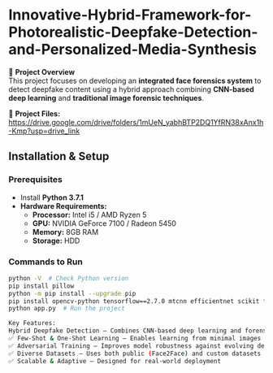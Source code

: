 # Innovative-Hybrid-Framework-for-Photorealistic-Deepfake-Detection-and-Personalized-Media-Synthesis

🚀 **Project Overview**  
This project focuses on developing an **integrated face forensics system** to detect deepfake content using a hybrid approach combining **CNN-based deep learning** and **traditional image forensic techniques**.  

🔗 **Project Files:** https://drive.google.com/drive/folders/1mUeN_yabhBTP2DQ1YfRN38xAnx1h-Kmp?usp=drive_link
## **Installation & Setup**  

### **Prerequisites**  
- Install **Python 3.7.1**  
- **Hardware Requirements:**  
  - **Processor:** Intel i5 / AMD Ryzen 5  
  - **GPU:** NVIDIA GeForce 7100 / Radeon 5450  
  - **Memory:** 8GB RAM  
  - **Storage:** HDD  

### **Commands to Run**  

```bash
python -V  # Check Python version
pip install pillow
python -m pip install --upgrade pip
pip install opencv-python tensorflow==2.7.0 mtcnn efficientnet scikit flask librosa
python app.py  # Run the project

Key Features: 
Hybrid Deepfake Detection – Combines CNN-based deep learning and forensic techniques
✅ Few-Shot & One-Shot Learning – Enables learning from minimal images
✅ Adversarial Training – Improves model robustness against evolving deepfake methods
✅ Diverse Datasets – Uses both public (Face2Face) and custom datasets for training
✅ Scalable & Adaptive – Designed for real-world deployment
